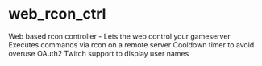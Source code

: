 # web_rcon_ctrl
Web based rcon controller - Lets the web control your gameserver
Executes commands via rcon on a remote server
Cooldown timer to avoid overuse
OAuth2 Twitch support to display user names
